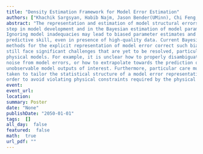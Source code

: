 ```yaml
---
title: "Density Estimation Framework for Model Error Estimation"
authors: ["Khachik Sargsyan, Habib Najm, Jason Bender(UMinn), Chi Feng, Youssef Marzouk (MIT)"]
abstract: "The representation and estimation of model structural errors is an important
step in model development and in the Bayesian estimation of model parameters.
Ignoring model inadequacies may lead to biased parameter estimates and poor
predictive skill, even in presence of high-quality data. Current Bayesian
methods for the explicit representation of model error correct such biases but
still face significant challenges that are yet to be resolved, particularly for
physical models. For example, it is unclear how to properly disambiguate data
noise from model errors, or how to extrapolate towards the prediction of
unobservable model outputs of interest. Furthermore, particular care must be
taken to tailor the statistical structure of a model error representation in
order to avoid violating physical constraints required by the physical system. <br> In order to overcome these challenges, we introduce a framework in which model errors are captured by allowing variability in specific model components and parameterizations for the purpose of achieving uncertain predictions that are consistent with the data, in both senses of mean and discrepancy; and appropriately disambiguate model and data errors. Model parameters are cast as random variables, reformulating the calibration problem as a density estimation, which is subsequently tackled with Bayesian inference. We use likelihood approximations, or moment-matching criteria in the spirit of Approximate Bayesian Computation (ABC), to build tractable likelihoods for the associated Bayesian inverse problem. We demonstrate the key strengths of the method on both synthetic cases and on practical applications."
event: 
event_url: 
location: 
summary: Poster
date: "None"
publishDate: "2050-01-01"
tags:  []
all_day:  false
featured:  false
math:  true
url_pdf: ""
---
```

